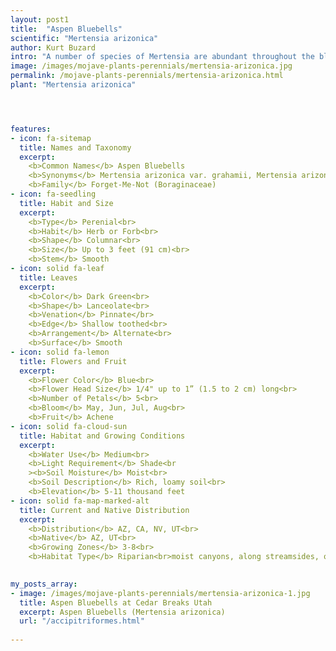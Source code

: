 ```yaml
---
layout: post1
title:  "Aspen Bluebells"
scientific: "Mertensia arizonica"
author: Kurt Buzard
intro: "A number of species of Mertensia are abundant throughout the blooming season in the Four Corners area and southern Nevada.  At lower elevations, Mertensia appear in April; in the San Juans and nearby mountain ranges, Mertensia appear as short plants in open meadows and woods in the spring, tall plants along streams at higher elevations in the summer, and dwarf plants above timberline.  On any plant, flower color of the dainty, drooping bells often varies from purples and blues to very light pinks depending on how long the flowers have been open. The most prominent display of Mertensia is along mountain streams where some species of Mertensia, especially Mertensia ciliata, form large, dense colonies with thousands of sweetly scented flowers. Despite its species name, mertensia arizonica is most abundant in Utah; in Arizona it occurs only in the far north, in Coconino county."
image: /images/mojave-plants-perennials/mertensia-arizonica.jpg
permalink: /mojave-plants-perennials/mertensia-arizonica.html
plant: "Mertensia arizonica"




features:
- icon: fa-sitemap
  title: Names and Taxonomy
  excerpt: 
    <b>Common Names</b> Aspen Bluebells
    <b>Synonyms</b> Mertensia arizonica var. grahamii, Mertensia arizonica var. leonardii, Mertensia arizonica var. subnuda<br>
    <b>Family</b> Forget-Me-Not (Boraginaceae)
- icon: fa-seedling
  title: Habit and Size
  excerpt: 
    <b>Type</b> Perenial<br>
    <b>Habit</b> Herb or Forb<br>
    <b>Shape</b> Columnar<br>
    <b>Size</b> Up to 3 feet (91 cm)<br>
    <b>Stem</b> Smooth
- icon: solid fa-leaf
  title: Leaves
  excerpt: 
    <b>Color</b> Dark Green<br>
    <b>Shape</b> Lanceolate<br>
    <b>Venation</b> Pinnate</br>
    <b>Edge</b> Shallow toothed<br>
    <b>Arrangement</b> Alternate<br>
    <b>Surface</b> Smooth
- icon: solid fa-lemon
  title: Flowers and Fruit
  excerpt: 
    <b>Flower Color</b> Blue<br>
    <b>Flower Head Size</b> 1/4" up to 1” (1.5 to 2 cm) long<br>
    <b>Number of Petals</b> 5<br>
    <b>Bloom</b> May, Jun, Jul, Aug<br>
    <b>Fruit</b> Achene 
- icon: solid fa-cloud-sun
  title: Habitat and Growing Conditions
  excerpt: 
    <b>Water Use</b> Medium<br>
    <b>Light Requirement</b> Shade<br
    ><b>Soil Moisture</b> Moist<br>
    <b>Soil Description</b> Rich, loamy soil<br>
    <b>Elevation</b> 5-11 thousand feet
- icon: solid fa-map-marked-alt
  title: Current and Native Distribution
  excerpt: 
    <b>Distribution</b> AZ, CA, NV, UT<br>
    <b>Native</b> AZ, UT<br>
    <b>Growing Zones</b> 3-8<br>
    <b>Habitat Type</b> Riparian<br>moist canyons, along streamsides, or moist meadows in pinyon-juniper, mountain brush, ponderosa pine, and spruce-fir communities
   

my_posts_array:
- image: /images/mojave-plants-perennials/mertensia-arizonica-1.jpg
  title: Aspen Bluebells at Cedar Breaks Utah
  excerpt: Aspen Bluebells (Mertensia arizonica)
  url: "/accipitriformes.html"
 
---
```



